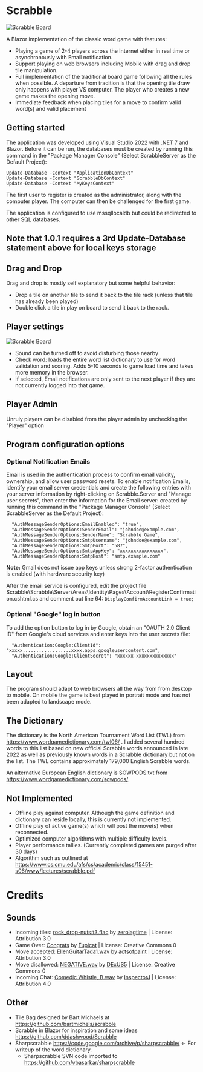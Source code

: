 # Scrabble
![Scrabble Board](https://camo.githubusercontent.com/86e549ef74a7463d8c7dd8d274cc171ad0a6dca6ae4f5d798e95c5cbf2764c90/68747470733a2f2f677265656e76696c6c656f70656e6d61702e696e666f2f696d616765732f5363726162626c65426f617264332e6a7067 ) 

A Blazor implementation of the classic word game with features:
 * Playing a game of 2-4 players across the Internet either in real time or asynchronously with Email notification.
 * Support playing on web browsers including Mobile with drag and drop tile manipulation.
 * Full implementation of the traditional board game following all the rules when possible.  A departure from tradition is that the opening
 tile draw only happens with player VS computer.  The player who creates a new game makes the opening move.
 * Immediate feedback when placing tiles for a move to confirm valid word(s) and valid placement

## Getting started
The application was developed using Visual Studio 2022 with .NET 7 and Blazor.  Before it can be run, the databases must be
created by running this command in the "Package Manager Console" (Select ScrabbleServer as the Default Project):
``` 
Update-Database -Context "ApplicationDbContext"
Update-Database -Context "ScrabbleDbContext" 
Update-Database -Context "MyKeysContext"
```
The first user to register is created as the administrator, along with the computer player.   The computer can
then be challenged for the first game.

The application is configured to use mssqllocaldb but could be redirected to other SQL databases.

## Note that 1.0.1 requires a 3rd Update-Database statement above for local keys storage

 ## Drag and Drop
 Drag and drop is mostly self explanatory but some helpful behavior:
 * Drop a tile on another tile to send it back to the tile rack (unless that tile has already been played)
 * Double click a tile in play on board to send it back to the rack.

 ## Player settings
 ![Scrabble Board](https://camo.githubusercontent.com/26035d74a71e2ba6752345ef0a2d496c7d2891be56d0ef48d22320bca0299499/68747470733a2f2f677265656e76696c6c656f70656e6d61702e696e666f2f696d616765732f506c6179657253657474696e67732e4a5047 )   
 * Sound can be turned off to avoid disturbing those nearby
 * Check word: loads the entire word list dictionary to use for word validation and scoring.  Adds 5-10 seconds to game load time 
 and takes more memory in the browser.
 * If selected, Email notifications are only sent to the next player if they are not currently logged into that game.

 ## Player Admin
 Unruly players can be disabled from the player admin by unchecking the "Player" option


 ## Program configuration options

   ### Optional Notification Emails
 Email is used in the authentication process to confirm email validity, ownership, and allow user password resets.
 To enable notification Emails, identify your email server credentials and create the following entries with your server information by right-clicking on Scrabble.Server 
 and "Manage user secrets", then enter the information for the Email server:
 created by running this command in the "Package Manager Console" (Select ScrabbleServer as the Default Project):
``` 
  "AuthMessageSenderOptions:EmailEnabled": "true",
  "AuthMessageSenderOptions:SenderEmail": "johndoe@example.com",
  "AuthMessageSenderOptions:SenderName": "Scrabble Game",
  "AuthMessageSenderOptions:SmtpUsername": "johndoe@example.com",
  "AuthMessageSenderOptions:SmtpPort": "587",
  "AuthMessageSenderOptions:SmtpAppKey": "xxxxxxxxxxxxxxxx",
  "AuthMessageSenderOptions:SmtpHost": "smtp.example.com"
``` 
__Note:__ Gmail does not issue app keys unless strong 2-factor authentication is enabled (with hardware security key)  

After the email service is configured, edit the project file Scrabble\Scrabble\Server\Areas\Identity\Pages\Account\RegisterConfirmation.cshtml.cs
and comment out line 64:  ```DisplayConfirmAccountLink = true;```


 ### Optional "Google" log in button

 To add the option button to log in by Google, obtain an "OAUTH 2.0 Client ID" from Google's cloud services and enter
 keys into the user secrets file:
``` 
  "Authentication:Google:ClientId": "xxxxx..................xxxx.apps.googleusercontent.com",
  "Authentication:Google:ClientSecret": "xxxxxx-xxxxxxxxxxxxxx"
``` 
 ## Layout
 The program should adapt to web browsers all the way from from desktop to mobile.  On mobile the game is best played in portrait mode 
 and has not been adapted to landscape mode.


## The Dictionary

The dictionary is the North American Tournament Word List (TWL) from https://www.wordgamedictionary.com/twl06/ .  I added
several hundred words to this list based on new official Scrabble words announced in late 2022 as well as previously known words 
in a Scrabble dictionary but not on the list. The TWL contains approximately 179,000 English Scrabble words.

An alternative European English dictionary is SOWPODS.txt from https://www.wordgamedictionary.com/sowpods/

## Not Implemented
* Offline play against computer.   Although the game definition and dictionary can reside locally, this is 
currently not implemented.
* Offline play of active game(s) which will post the move(s) when reconnected.
* Optimized computer algorithms with multiple difficulty levels.
* Player performance tallies.  (Currently completed games are purged after 30 days)
* Algorithm such as outlined at https://www.cs.cmu.edu/afs/cs/academic/class/15451-s06/www/lectures/scrabble.pdf


# Credits

## Sounds

  * Incoming tiles: <a href="https://freesound.org/people/zerolagtime/sounds/89801/">rock_drop-nuts#3.flac</a> by <a href="https://freesound.org/people/zerolagtime/">zerolagtime</a> | License: Attribution 3.0</li>
  * Game Over:  <a href="https://freesound.org/people/Fupicat/sounds/607207/">Congrats</a> by <a href="https://freesound.org/people/Fupicat/">Fupicat</a> | License: Creative Commons 0</li>
  * Move accepted:  <a href="https://freesound.org/people/actsofpaint/sounds/371088/">EllenGuitarTada1.wav</a> by <a href="https://freesound.org/people/actsofpaint/">actsofpaint</a> | License: Attribution 3.0</li>
  * Move disallowed: <a href="https://freesound.org/people/DExUS5/sounds/392183/">NEGATIVE.wav</a> by <a href="https://freesound.org/people/DExUS5/">DExUS5</a> | License: Creative Commons 0</li>
  * Incoming Chat: <a href="https://freesound.org/people/InspectorJ/sounds/345687/">Comedic Whistle, B.wav</a> by <a href="https://freesound.org/people/InspectorJ/">InspectorJ</a> | License: Attribution 4.0</li>

## Other
* Tile Bag designed by Bart Michaels at https://github.com/bartmichels/scrabble
* Scrabble in Blazor for inspiration and some ideas https://github.com/ddashwood/Scrabble
* Sharpscrabble https://code.google.com/archive/p/sharpscrabble/  <- For writeup of the word dictionary.
	* Sharpscrabble SVN code imported to https://github.com/vbasarkar/sharpscrabble

